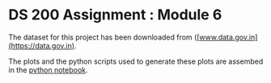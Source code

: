 # DS 200 Assignment : Module 6

The dataset for this project has been downloaded from ([www.data.gov.in](https://data.gov.in).

The plots and the python scripts used to generate these plots are assembed in the [python notebook](./case-study.ipynb).
